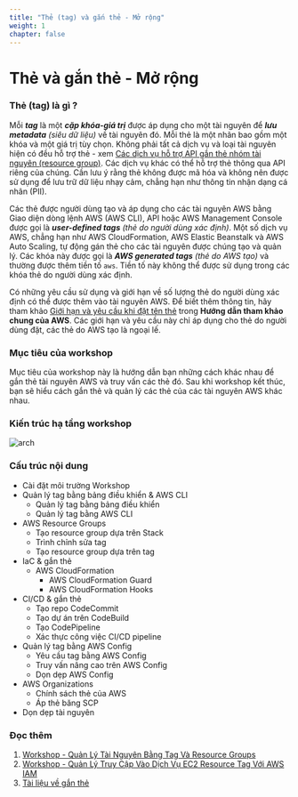 ```yaml
---
title: "Thẻ (tag) và gắn thẻ - Mở rộng"
weight: 1
chapter: false
---
```


# Thẻ và gắn thẻ - Mở rộng

### Thẻ (tag) là gì ?

Mỗi **_tag_** là một **_cặp khóa-giá trị_** được áp dụng cho một tài nguyên để **_lưu metadata_** _(siêu dữ liệu)_ về tài nguyên đó. Mỗi thẻ là một nhãn bao gồm một khóa và một giá trị tùy chọn. Không phải tất cả dịch vụ và loại tài nguyên hiện có đều hỗ trợ thẻ - xem [Các dịch vụ hỗ trợ API gắn thẻ nhóm tài nguyên (resource group)](https://docs.aws.amazon.com/resourcegroupstagging/latest/APIReference/supported-services.html). Các dịch vụ khác có thể hỗ trợ thẻ thông qua API riêng của chúng. Cần lưu ý rằng thẻ không được mã hóa và không nên được sử dụng để lưu trữ dữ liệu nhạy cảm, chẳng hạn như thông tin nhận dạng cá nhân (PII).

Các thẻ được người dùng tạo và áp dụng cho các tài nguyên AWS bằng Giao diện dòng lệnh AWS (AWS CLI), API hoặc AWS Management Console được gọi là **_user-defined tags_** _(thẻ do người dùng xác định)_. Một số dịch vụ AWS, chẳng hạn như AWS CloudFormation, AWS Elastic Beanstalk và AWS Auto Scaling, tự động gán thẻ cho các tài nguyên được chúng tạo và quản lý. Các khóa này được gọi là **_AWS generated tags_** _(thẻ do AWS tạo)_ và thường được thêm tiền tố `aws`. Tiền tố này không thể được sử dụng trong các khóa thẻ do người dùng xác định.

Có những yêu cầu sử dụng và giới hạn về số lượng thẻ do người dùng xác định có thể được thêm vào tài nguyên AWS. Để biết thêm thông tin, hãy tham khảo [Giới hạn và yêu cầu khi đặt tên thẻ](https://docs.aws.amazon.com/general/latest/gr/aws_tagging.html#tag-conventions) trong **Hướng dẫn tham khảo chung của AWS**. Các giới hạn và yêu cầu này chỉ áp dụng cho thẻ do người dùng đặt, các thẻ do AWS tạo là ngoại lế.

### Mục tiêu của workshop

Mục tiêu của workshop này là hướng dẫn bạn những cách khác nhau để gắn thẻ tài nguyên AWS và truy vấn các thẻ đó. Sau khi workshop kết thúc, bạn sẽ hiểu cách gắn thẻ và quản lý các thẻ của các tài nguyên AWS khác nhau.

### Kiến trúc hạ tầng workshop
![arch](../images/0-home/0001-architecture.png)

### Cấu trúc nội dung
- Cài đặt môi trường Workshop
- Quản lý tag bằng bảng điều khiển & AWS CLI
    - Quản lý tag bằng bảng điều khiển
    - Quản lý tag bằng AWS CLI
- AWS Resource Groups
    - Tạo resource group dựa trên Stack
    - Trình chỉnh sửa tag
    - Tạo resource group dựa trên tag
- IaC & gắn thẻ
    - AWS CloudFormation
        - AWS CloudFormation Guard
        - AWS CloudFormation Hooks
- CI/CD & gắn thẻ
    - Tạo repo CodeCommit
    - Tạo dự án trên CodeBuild
    - Tạo CodePipeline
    - Xác thực công việc CI/CD pipeline
- Quản lý tag bằng AWS Config
    - Yêu cầu tag bằng AWS Config
    - Truy vấn nâng cao trên AWS Config
    - Dọn dẹp AWS Config
- AWS Organizations
    - Chính sách thẻ của AWS
    - Áp thẻ băng SCP
- Dọn dẹp tài nguyên

### Đọc thêm
1. [Workshop - Quản Lý Tài Nguyên Bằng Tag Và Resource Groups](https://000027.awsstudygroup.com/)
2. [Workshop - Quản Lý Truy Cập Vào Dịch Vụ EC2 Resource Tag Với AWS IAM](https://000028.awsstudygroup.com/)
3. [Tài liệu về gắn thẻ](https://docs.aws.amazon.com/whitepapers/latest/tagging-best-practices/tagging-best-practices.html)